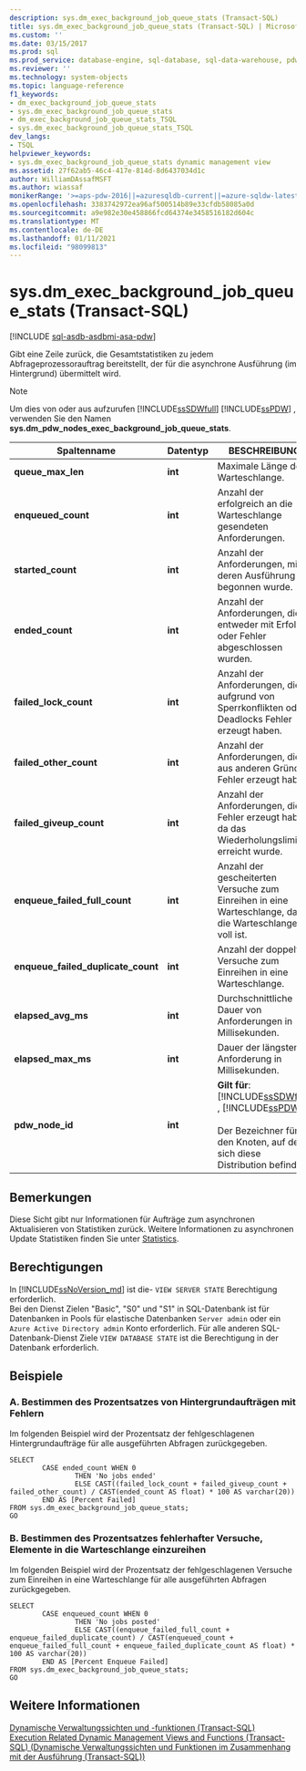 ```yaml
---
description: sys.dm_exec_background_job_queue_stats (Transact-SQL)
title: sys.dm_exec_background_job_queue_stats (Transact-SQL) | Microsoft-Dokumentation
ms.custom: ''
ms.date: 03/15/2017
ms.prod: sql
ms.prod_service: database-engine, sql-database, sql-data-warehouse, pdw
ms.reviewer: ''
ms.technology: system-objects
ms.topic: language-reference
f1_keywords:
- dm_exec_background_job_queue_stats
- sys.dm_exec_background_job_queue_stats
- dm_exec_background_job_queue_stats_TSQL
- sys.dm_exec_background_job_queue_stats_TSQL
dev_langs:
- TSQL
helpviewer_keywords:
- sys.dm_exec_background_job_queue_stats dynamic management view
ms.assetid: 27f62ab5-46c4-417e-814d-8d6437034d1c
author: WilliamDAssafMSFT
ms.author: wiassaf
monikerRange: '>=aps-pdw-2016||=azuresqldb-current||=azure-sqldw-latest||>=sql-server-2016||>=sql-server-linux-2017||=azuresqldb-mi-current'
ms.openlocfilehash: 3383742972ea96af500514b89e33cfdb58085a0d
ms.sourcegitcommit: a9e982e30e458866fcd64374e3458516182d604c
ms.translationtype: MT
ms.contentlocale: de-DE
ms.lasthandoff: 01/11/2021
ms.locfileid: "98099813"
---
```

# <a name="sysdm_exec_background_job_queue_stats-transact-sql"></a>sys.dm_exec_background_job_queue_stats (Transact-SQL)
[!INCLUDE [sql-asdb-asdbmi-asa-pdw](../../includes/applies-to-version/sql-asdb-asdbmi-asa-pdw.md)]

  Gibt eine Zeile zurück, die Gesamtstatistiken zu jedem Abfrageprozessorauftrag bereitstellt, der für die asynchrone Ausführung (im Hintergrund) übermittelt wird.  
  
> [!NOTE]  
>  Um dies von oder aus aufzurufen [!INCLUDE[ssSDWfull](../../includes/sssdwfull-md.md)] [!INCLUDE[ssPDW](../../includes/sspdw-md.md)] , verwenden Sie den Namen **sys.dm_pdw_nodes_exec_background_job_queue_stats**.  
  
|Spaltenname|Datentyp|BESCHREIBUNG|  
|-----------------|---------------|-----------------|  
|**queue_max_len**|**int**|Maximale Länge der Warteschlange.|  
|**enqueued_count**|**int**|Anzahl der erfolgreich an die Warteschlange gesendeten Anforderungen.|  
|**started_count**|**int**|Anzahl der Anforderungen, mit deren Ausführung begonnen wurde.|  
|**ended_count**|**int**|Anzahl der Anforderungen, die entweder mit Erfolg oder Fehler abgeschlossen wurden.|  
|**failed_lock_count**|**int**|Anzahl der Anforderungen, die aufgrund von Sperrkonflikten oder Deadlocks Fehler erzeugt haben.|  
|**failed_other_count**|**int**|Anzahl der Anforderungen, die aus anderen Gründen Fehler erzeugt haben.|  
|**failed_giveup_count**|**int**|Anzahl der Anforderungen, die Fehler erzeugt haben, da das Wiederholungslimit erreicht wurde.|  
|**enqueue_failed_full_count**|**int**|Anzahl der gescheiterten Versuche zum Einreihen in eine Warteschlange, da die Warteschlange voll ist.|  
|**enqueue_failed_duplicate_count**|**int**|Anzahl der doppelten Versuche zum Einreihen in eine Warteschlange.|  
|**elapsed_avg_ms**|**int**|Durchschnittliche Dauer von Anforderungen in Millisekunden.|  
|**elapsed_max_ms**|**int**|Dauer der längsten Anforderung in Millisekunden.|  
|**pdw_node_id**|**int**|**Gilt für**: [!INCLUDE[ssSDWfull](../../includes/sssdwfull-md.md)] , [!INCLUDE[ssPDW](../../includes/sspdw-md.md)]<br /><br /> Der Bezeichner für den Knoten, auf dem sich diese Distribution befindet.|  
  
## <a name="remarks"></a>Bemerkungen  
 Diese Sicht gibt nur Informationen für Aufträge zum asynchronen Aktualisieren von Statistiken zurück. Weitere Informationen zu asynchronen Update Statistiken finden Sie unter [Statistics](../../relational-databases/statistics/statistics.md).  
  
## <a name="permissions"></a>Berechtigungen

In [!INCLUDE[ssNoVersion_md](../../includes/ssnoversion-md.md)] ist die- `VIEW SERVER STATE` Berechtigung erforderlich.   
Bei den Dienst Zielen "Basic", "S0" und "S1" in SQL-Datenbank ist für Datenbanken in Pools für elastische Datenbanken `Server admin` oder ein `Azure Active Directory admin` Konto erforderlich. Für alle anderen SQL-Datenbank-Dienst Ziele `VIEW DATABASE STATE` ist die Berechtigung in der Datenbank erforderlich.   

## <a name="examples"></a>Beispiele  
  
### <a name="a-determining-the-percentage-of-failed-background-jobs"></a>A. Bestimmen des Prozentsatzes von Hintergrundaufträgen mit Fehlern  
 Im folgenden Beispiel wird der Prozentsatz der fehlgeschlagenen Hintergrundaufträge für alle ausgeführten Abfragen zurückgegeben.  
  
```  
SELECT   
        CASE ended_count WHEN 0   
                THEN 'No jobs ended'   
                ELSE CAST((failed_lock_count + failed_giveup_count + failed_other_count) / CAST(ended_count AS float) * 100 AS varchar(20))   
        END AS [Percent Failed]  
FROM sys.dm_exec_background_job_queue_stats;  
GO  
```  
  
### <a name="b-determining-the-percentage-of-failed-enqueue-attempts"></a>B. Bestimmen des Prozentsatzes fehlerhafter Versuche, Elemente in die Warteschlange einzureihen  
 Im folgenden Beispiel wird der Prozentsatz der fehlgeschlagenen Versuche zum Einreihen in eine Warteschlange für alle ausgeführten Abfragen zurückgegeben.  
  
```  
SELECT   
        CASE enqueued_count WHEN 0   
                THEN 'No jobs posted'   
                ELSE CAST((enqueue_failed_full_count + enqueue_failed_duplicate_count) / CAST(enqueued_count + enqueue_failed_full_count + enqueue_failed_duplicate_count AS float) * 100 AS varchar(20))   
        END AS [Percent Enqueue Failed]  
FROM sys.dm_exec_background_job_queue_stats;  
GO  
```  
  
## <a name="see-also"></a>Weitere Informationen  
 [Dynamische Verwaltungssichten und -funktionen &#40;Transact-SQL&#41;](~/relational-databases/system-dynamic-management-views/system-dynamic-management-views.md)   
 [Execution Related Dynamic Management Views and Functions &#40;Transact-SQL&#41; (Dynamische Verwaltungssichten und Funktionen im Zusammenhang mit der Ausführung (Transact-SQL))](../../relational-databases/system-dynamic-management-views/execution-related-dynamic-management-views-and-functions-transact-sql.md)  
  
  


